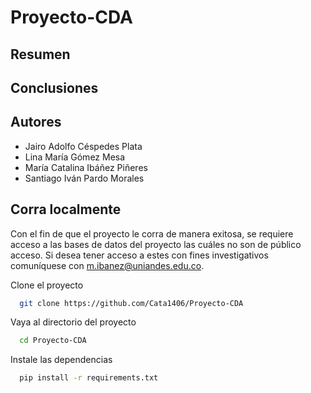 # Proyecto-CDA

## Resumen

## Conclusiones


## Autores
- Jairo Adolfo Céspedes Plata
- Lina María Gómez Mesa
- María Catalina Ibáñez Piñeres
- Santiago Iván Pardo Morales

## Corra localmente
Con el fin de que el proyecto le corra de manera exitosa, se requiere acceso a las bases de datos del proyecto las cuáles no son de público acceso. Si desea tener acceso a estes con fines investigativos comuníquese con m.ibanez@uniandes.edu.co.

Clone el proyecto

```bash
  git clone https://github.com/Cata1406/Proyecto-CDA
```

Vaya al directorio del proyecto

```bash
  cd Proyecto-CDA
```

Instale las dependencias

```bash
  pip install -r requirements.txt
```

